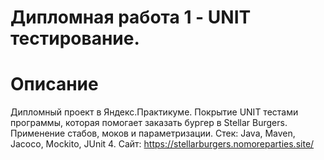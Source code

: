 # Дипломная работа 1 - UNIT тестирование.
# Описание
Дипломный проект в Яндекс.Практикуме. Покрытие UNIT тестами программы, которая помогает заказать бургер в Stellar Burgers. Применение стабов, моков и параметризации.
Стек: Java, Maven, Jacoco, Mockito, JUnit 4.
Сайт: https://stellarburgers.nomoreparties.site/
